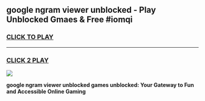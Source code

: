 
## google ngram viewer unblocked - Play Unblocked Gmaes & Free #iomqi
<h3>
<a href="https://news.freeplayer.one?title=google_ngram_viewer_unblocked&ref=03M">CLICK TO PLAY</a></h3>
<hr>

<h3>
<a href="https://news.freeplayer.one?title=google_ngram_viewer_unblocked&ref=03M">CLICK 2 PLAY</a>
  
</h3>

<a href="https://news.freeplayer.one?title=google_ngram_viewer_unblocked&ref=03M"><img src="https://clearcache.store/games.png"></a>


**google ngram viewer unblocked games unblocked: Your Gateway to Fun and Accessible Online Gaming**
